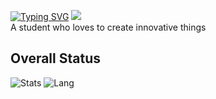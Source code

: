 [![Typing SVG](https://readme-typing-svg.demolab.com?font=JetBrains+Mono&size=30&duration=3000&pause=200&color=F76464&center=true&repeat=true&width=600&height=100&lines=Rust;Java;C%2B%2B;Javascript)](https://git.io/typing-svg)
![](https://komarev.com/ghpvc/?username=staricdev)  
A student who loves to create innovative things
## Overall Status 
![Stats](https://github-readme-stats-sigma-five.vercel.app/api?username=staricdev&show_icons=true&theme=omni)
![Lang](https://github-readme-stats-sigma-five.vercel.app/api/top-langs/?username=staricdev&hide=html,css&theme=omni)

